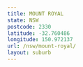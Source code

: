 ```yaml
---
title: MOUNT ROYAL
state: NSW
postcode: 2330
latitude: -32.760486
longitude: 150.972137
url: /nsw/mount-royal/
layout: suburb
---
```

